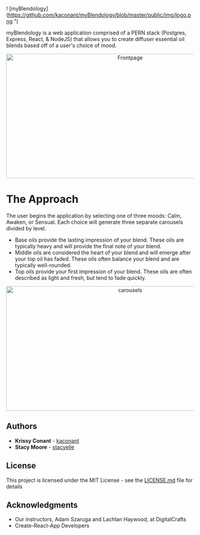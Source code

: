 ! [myBlendology](https://github.com/kaconant/myBlendology/blob/master/public/img/logo.png ")

myBlendology is a web application comprised of a PERN stack (Postgres, Express, React, & NodeJS) that allows you to create diffuser essential oil blends based off of a user's choice of mood. 

<p align="center">
    <img 
        src="./img/readme-img/NavBar-Jumbotron.png" 
        alt="Frontpage"
        width="650"
        height="335">
</p>


# The Approach

The user begins the application by selecting one of three moods: Calm, Awaken, or Sensual. Each choice will generate three separate carousels divided by level. 

* Base oils provide the lasting impression of your blend. These oils are typically heavy and will provide the final note of your blend.
* Middle oils are considered the heart of your blend and will emerge after your top oil has faded. These oils often balance your blend and are typically well-rounded.
* Top oils provide your first impression of your blend. These oils are often described as light and fresh, but tend to fade quickly.

<p align="center">
    <img 
        src="./img/readme-img/Carousels.png" 
        alt="carousels"
        width="650"
        height="335">
</p>

## Authors

* **Krissy Conant** - [kaconant](https://github.com/kaconant)
* **Stacy Moore** - [stacyelle](https://github.com/stacyelle)

## License

This project is licensed under the MIT License - see the [LICENSE.md](LICENSE.md) file for details

## Acknowledgments

* Our instructors, Adam Szaruga and Lachlan Haywood, at DigitalCrafts
* Create-React-App Developers